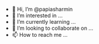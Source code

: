 - 👋 Hi, I’m @papiasharmin
- 👀 I’m interested in ...
- 🌱 I’m currently learning ...
- 💞️ I’m looking to collaborate on ...
- 📫 How to reach me ...

<!---
papiasharmin/papiasharmin is a ✨ special ✨ repository because its `README.md` (this file) appears on your GitHub profile.
You can click the Preview link to take a look at your changes.
--->
